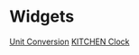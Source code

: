 <!DOCTYPE HTML>
<html>
  <head>
  </head>
  <body>
    <h1>Widgets</h1>
    <a href="https://olivemonsterz.github.io/Widget_Notion/Conversion.html">Unit Conversion</a>
    <a href="https://olivemonsterz.github.io/Widget_Notion/KITCHEN Clock.html.html">KITCHEN Clock</a>
  </body>
</html>
